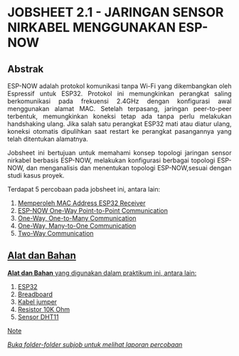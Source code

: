 # JOBSHEET 2.1 - JARINGAN SENSOR NIRKABEL MENGGUNAKAN ESP-NOW

## Abstrak
<p align="justify">ESP-NOW adalah protokol komunikasi tanpa Wi-Fi yang dikembangkan oleh Espressif untuk ESP32. Protokol ini memungkinkan perangkat saling berkomunikasi pada frekuensi 2.4GHz 
dengan konfigurasi awal menggunakan alamat MAC. Setelah terpasang, jaringan peer-to-peer terbentuk, memungkinkan koneksi tetap ada tanpa perlu melakukan handshaking ulang. 
Jika salah satu perangkat ESP32 mati atau diatur ulang, koneksi otomatis dipulihkan saat restart ke perangkat pasangannya yang telah ditentukan alamatnya.</p>

<p align="justify">Jobsheet ini bertujuan untuk memahami konsep topologi jaringan sensor nirkabel berbasis ESP-NOW, melakukan konfigurasi berbagai topologi ESP-NOW, dan menganalisis dan menentukan topologi ESP-NOW,sesuai dengan
studi kasus proyek.</p>

Terdapat 5 percobaan pada jobsheet ini, antara lain:
1. <a href="https://github.com/brianrahma/system-embedded/tree/master/jobsheet%202.1/a.%20Memperoleh%20MAC%20Address%20ESP32%20Receiver/1.%20Memperoleh%20MAC%20Address%20ESP32%20Receiver">Memperoleh MAC Address ESP32 Receiver
2. <a href="https://github.com/brianrahma/system-embedded/tree/master/jobsheet%202.1/b.%20ESP-NOW%20One-Way%20Point-to-Point%20Communication">ESP-NOW One-Way Point-to-Point Communication
3. <a href="https://github.com/brianrahma/system-embedded/tree/master/jobsheet%202.1/c.%20One-Way%2C%20One-to-Many%20Communication">One-Way, One-to-Many Communication
4. <a href="https://github.com/brianrahma/system-embedded/tree/master/jobsheet%202.1/d.%20One-Way%2C%20Many-to-One%20Communication/1.%203%20board%20diatur%20sebagai%20Sender%20dan%201%20board%20diatur%20sebagai%20receiver">One-Way, Many-to-One Communication
5. <a href="https://github.com/brianrahma/system-embedded/tree/master/jobsheet%202.1/e.%20Two-Way%20Communication">Two-Way Communication

## Alat dan Bahan
**Alat dan Bahan** yang digunakan dalam praktikum ini, antara lain:
1) ESP32
2) Breadboard
3) Kabel jumper
4) Resistor 10K Ohm
5) Sensor DHT11

> [!NOTE]  
> *Buka folder-folder subjob untuk melihat laporan percobaan*
